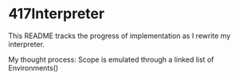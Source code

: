 # 417Interpreter

This README tracks the progress of implementation as I rewrite my interpreter.

My thought process:
Scope is emulated through a linked list of Environments()